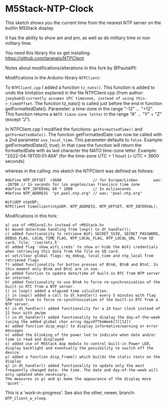 # M5Stack-NTP-Clock

This sketch shows you the current time from the nearest NTP server on the builtin M5Stack display.

It has the ability to show am and pm, as well as do military time or non military time.

You need this library tho so get installing: https://github.com/taranais/NTPClient

Notes about modifications/alterations in this fork by @PaulskPt:

Modifications in the Arduino library ```NTPClient```:

To ```NTPClient.cpp``` I added a function ```tz_nato()```.
This function is added to undo the limitation explaned in the file NTPClient.cpp (from author: ```joeybab3```)
```currently assumes UTC timezone, instead of using this->_timeOffset```.
The function tz_nato() is called just before the end in function getFormattedDate().
Parameter: a time-zone in the range "-12" ... "+12". This function returns a ```NATO timze-zone letter``` in the range "A" ... "Y"  + "Z" (except "J").

In NTPClient.cpp I modified the functions: ```getFormattedTime()``` and ```getFormattedDate()```.
The function getFormattedDate can now be called with a 2nd parameter ```use_local_time```. This parameter defaults to ```false```.
Example: getFormattedDate(0, true);
In that case the function will return the formattedDate with as last character the NATO time-zone letter. 
Example: "2022-04-19T00:01:46A" (for the time-zone UTC + 1 hour) (= UTC + 3600 seconds)

whereas in the calling .ino sketch the NTPClient was defined as follows:
```
#define NTP_OFFSET  +3600              // for Europe/Lisbon       was: -28798 // In seconds for los angeles/san francisco time zone
#define NTP_INTERVAL 60 * 1000         // In miliseconds
#define NTP_ADDRESS  "pt.pool.ntp.org" // was: "pool.ntp.org"

WiFiUDP ntpUDP;
NTPClient timeClient(ntpUDP, NTP_ADDRESS, NTP_OFFSET, NTP_INTERVAL);
```

Modifications in this fork:

```
a) use of <M5Core2.h> instead of <M5Stack.h>
b) moved date/time handling from loop() to dt_handler();
c) added functionality to retrieve WiFi SECRET_SSID, SECRET_PASSWORD, DEBUG_FLAG, LOCAL_TIME_FLAG, NTP_LOCAL_FLAG, NTP_LOCAL_URL from SD card, file: '/secrets.h'
d) added flag 'show_wifi_creds' to show or hide the WiFi credentials when retrieving this data from the file on SD card.
e) set/clear global flags: my_debug, local_time and ntp_local from retrieved flags
f) added functionality for button presses of BtnA, BtnB and BtnC. In this moment only BtnA and BtnC are in use.
g) added function to update date/time of built-in RTC from NTP server on internet. 
h) added functionality to use BtnA to force re-synchronization of the built-in RTC from a NTP server.
i) in loop() added a elapsed time calculation.
j) in loop() added a call to dt_handler() every 5 minutes with flag lRefresh true to force re-synchronization of the built-in RTC from a NTP server.
k) in dt_handler() added functionality for a 24 hour clock instead of 12 hour with am/pm
l) in dt_handler() added functionality to display the day-of-the-week (using the added global char array daysOfTheWeek[7][12])
m) added function disp_msg() to display informative/warning or error messages
n) added the blinking of the power led to indicate when date and/or time is read and displayed
o) added use of M5Stack Axp module to control built-in Power LED, display backlight and eventually the possibility to switch off the device.
p) added a function disp_frame() which builds the static texts on the display
q) in dt_handler() added functionality to update only the most frequently changed data: the time. The date and day-of-the-week will only updated when necessary.
The measures in p) and q) make the appearance of the display more 'quiet'.
```

This is a 'work-in-progress'. See also the other, newer, branch: ```NTP_Client_w_sleep```.
